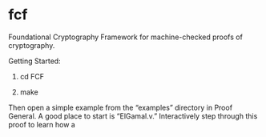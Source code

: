 # fcf
Foundational Cryptography Framework for machine-checked proofs of cryptography.  

Getting Started:
1) cd FCF

2) make

Then open a simple example from the “examples” directory in Proof General.  A good place to start is “ElGamal.v.”  Interactively step through this proof to learn how a 


